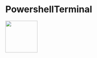 # PowershellTerminal

<image src="https://ci.appveyor.com/api/projects/status/32r7s2skrgm9ubva?retin=true" width="100">
